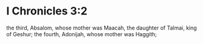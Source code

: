 # I Chronicles 3:2

the third, Absalom, whose mother was Maacah, the daughter of Talmai, king of Geshur; the fourth, Adonijah, whose mother was Haggith;
